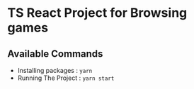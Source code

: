 # TS React Project for Browsing games

## Available Commands


* Installing packages : `yarn`
* Running The Project : `yarn start`
